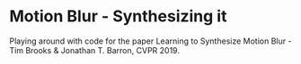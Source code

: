# Motion Blur - Synthesizing it
Playing around with code for the paper Learning to Synthesize Motion Blur - Tim Brooks &amp; Jonathan T. Barron, CVPR 2019.
